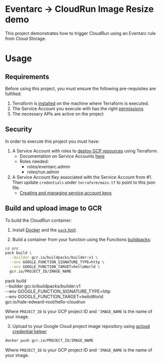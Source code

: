 # Eventarc -> CloudRun Image Resize demo

This project demonstrates how to trigger CloudRun using an Eventarc rule from Cloud Storage. 

# Usage 

## Requirements

Before using this project, you must ensure the following pre-requisites are fulfilled: 

1. Terraform is [installed](#software-dependencies) on the machine where Terraform is executed.
2. The Service Account you execute with has the right [permissions](#security)
3. The necessary APIs are active on the project

## Security 

In order to execute this project you must have:

1. A Service Account with roles to [deploy GCP resources](#deploy-gcp-resources) using Terraform.
    - Documentation on Service Accounts [here](https://cloud.google.com/iam/docs/creating-managing-service-accounts)
    - Roles needed:
        - roles/eventarc.admin
        - roles/run.admin
2. A Service Account Key associated with the Service Account from #1. Then update `credentials` under `terraform/main.tf` to point to this json file. 
    - [Creating and managing service account keys](https://cloud.google.com/iam/docs/creating-managing-service-account-keys)

## Build and upload image to GCR

To build the CloudRun container: 

1. Install [Docker](https://store.docker.com/search?type=edition&offering=community) and the [`pack` tool](https://buildpacks.io/docs/install-pack/).

2. Build a container from your function using the Functions [buildpacks](https://github.com/GoogleCloudPlatform/buildpacks):

```bash
cd src
pack build \
  --builder gcr.io/buildpacks/builder:v1 \
  --env GOOGLE_FUNCTION_SIGNATURE_TYPE=http \
  --env GOOGLE_FUNCTION_TARGET=helloWorld \
  gcr.io/PROJECT_ID/IMAGE_NAME
```
pack build \
  --builder gcr.io/buildpacks/builder:v1 \
  --env GOOGLE_FUNCTION_SIGNATURE_TYPE=http \
  --env GOOGLE_FUNCTION_TARGET=helloWorld \
  gcr.io/hale-edward-root/hello-cloudrun

Where `PROJECT_ID` is your GCP project ID and `'IMAGE_NAME` is the name of your image.

3. Upload to your Google Cloud project image repository using [gcloud credential helper](https://cloud.google.com/container-registry/docs/advanced-authentication#gcloud-helper)

```bash
docker push gcr.io/PROJECT_ID/IMAGE_NAME
```

Where `PROJECT_ID` is your GCP project ID and `'IMAGE_NAME` is the name of your image.